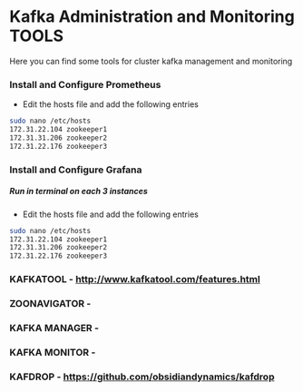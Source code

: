 
# Kafka Administration and Monitoring TOOLS
Here you can find some tools for cluster kafka management and monitoring

### Install and Configure Prometheus 

* Edit the hosts file and add the following entries 
```bash
sudo nano /etc/hosts
172.31.22.104 zookeeper1
172.31.31.206 zookeeper2
172.31.22.176 zookeeper3
```

### Install and Configure Grafana
##### Run in terminal on each 3 instances 

* Edit the hosts file and add the following entries 
```bash
sudo nano /etc/hosts
172.31.22.104 zookeeper1
172.31.31.206 zookeeper2
172.31.22.176 zookeeper3
```


### KAFKATOOL - http://www.kafkatool.com/features.html

### ZOONAVIGATOR - 

### KAFKA MANAGER - 

### KAFKA MONITOR -

### KAFDROP - https://github.com/obsidiandynamics/kafdrop


